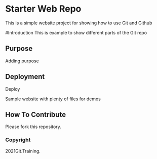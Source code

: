 # Starter Web Repo

This is a simple website project for
showing how to use Git and Github

#Introduction
This is example to show different parts
of the Git repo

## Purpose
Adding purpose


## Deployment
Deploy


Sample website with plenty of files for demos

## How To Contribute


Please fork this repository.

### Copyright

2021Git.Training.
